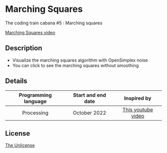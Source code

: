 # Marching Squares
The coding train cabana #5 : Marching squares

[Marching Squares video](https://user-images.githubusercontent.com/120074055/206570516-95f1fbe0-ef7c-49fe-b0d8-f6c0f4a40945.mp4)

## Description
- Visualize the marching squares algorithm with OpenSimplex noise
- You can click to see the marching squares without smoothing

## Details
| Programming language | Start and end date | Inspired by |
| :---: | :---: | :---: |
| Processing | October 2022 | [This youtube video](https://youtu.be/0ZONMNUKTfU) |


## License

[The Unlicense](LICENSE)
